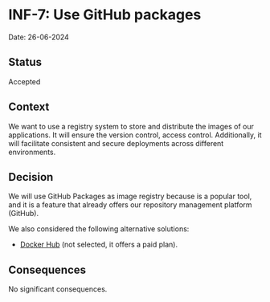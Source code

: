 # INF-7: Use GitHub packages

Date: 26-06-2024


## Status

Accepted


## Context

We want to use a registry system to store and distribute the images of our applications. It will ensure the 
version control, access control. Additionally, it will facilitate consistent and secure deployments across different
environments.


## Decision

We will use GitHub Packages as image registry because is a popular tool, and it is a feature that already offers
our repository management platform (GitHub).

We also considered the following alternative solutions:

* [Docker Hub](https://hub.docker.com/) (not selected, it offers a paid plan).


## Consequences

No significant consequences.